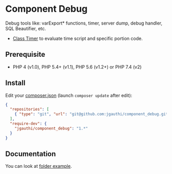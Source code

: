 # Component Debug
Debug tools like: varExport* functions, timer, server dump, debug handler, SQL Beautifier, etc.

* [Class Timer](src/Timer.php) to evaluate time script and specific portion code.

## Prerequisite

* PHP 4 (v1.0), PHP 5.4+ (v1.1), PHP 5.6 (v1.2+) or PHP 7.4 (v2)

## Install
Edit your [composer.json](https://getcomposer.org) (launch `composer update` after edit):
```json
{
  "repositories": [
    { "type": "git", "url": "git@github.com:jgauthi/component_debug.git" }
  ],
  "require-dev": {
    "jgauthi/component_debug": "1.*"
  }
}
```


## Documentation
You can look at [folder example](https://github.com/jgauthi/component_debug/tree/master/example).

